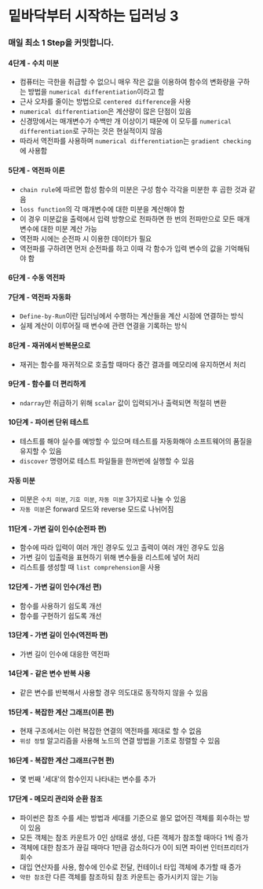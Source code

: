 # 밑바닥부터 시작하는 딥러닝 3
### 매일 최소 1 Step을 커밋합니다.
#### 4단계 - 수치 미분
- 컴퓨터는 극한을 취급할 수 없으니 매우 작은 값을 이용하여 함수의 변화량을 구하는 방법을 `numerical differentiation`이라고 함
- 근사 오차를 줄이는 방법으로 `centered difference`을 사용
- `numerical differentiation`은 계산량이 많은 단점이 있음
- 신경망에서는 매개변수가 수백만 개 이상이기 때문에 이 모두를 `numerical differentiation`로 구하는 것은 현실적이지 않음
- 따라서 역전파를 사용하며 `numerical differentiation`는 `gradient checking`에 사용함
#### 5단계 - 역전파 이론
- `chain rule`에 따르면 합성 함수의 미분은 구성 함수 각각을 미분한 후 곱한 것과 같음
- `loss function`의 각 매개변수에 대한 미분을 계산해야 함
- 이 경우 미분값을 출력에서 입력 방향으로 전파하면 한 번의 전파만으로 모든 매개변수에 대한 미분 계산 가능
- 역전파 시에는 순전파 시 이용한 데이터가 필요
- 역전파를 구하려면 먼저 순전파를 하고 이때 각 함수가 입력 변수의 값을 기억해둬야 함
#### 6단계 - 수동 역전파
#### 7단계 - 역전파 자동화
- `Define-by-Run`이란 딥러닝에서 수행하는 계산들을 계산 시점에 연결하는 방식
- 실제 계산이 이루어질 때 변수에 관련 연결을 기록하는 방식
#### 8단계 - 재귀에서 반복문으로
- 재귀는 함수를 재귀적으로 호출할 때마다 중간 결과를 메모리에 유지하면서 처리
#### 9단계 - 함수를 더 편리하게
- `ndarray`만 취급하기 위해 `scalar` 값이 입력되거나 출력되면 적절히 변환
#### 10단계 - 파이썬 단위 테스트
- 테스트를 해야 실수를 예방할 수 있으며 테스트를 자동화해야 소프트웨어의 품질을 유지할 수 있음
- `discover` 명령어로 테스트 파일들을 한꺼번에 실행할 수 있음
#### 자동 미분
- 미분은 `수치 미분`, `기호 미분`, `자동 미분` 3가지로 나눌 수 있음
- `자동 미분`은 forward 모드와 reverse 모드로 나뉘어짐
#### 11단계 - 가변 길이 인수(순전파 편)
- 함수에 따라 입력이 여러 개인 경우도 있고 출력이 여러 개인 경우도 있음
- 가변 길이 입출력을 표현하기 위해 변수들을 리스트에 넣어 처리
- 리스트를 생성할 때 `list comprehension`을 사용
#### 12단계 - 가변 길이 인수(개선 편)
- 함수를 사용하기 쉽도록 개선
- 함수를 구현하기 쉽도록 개선
#### 13단계 - 가변 길이 인수(역전파 편)
- 가변 길이 인수에 대응한 역전파
#### 14단계 - 같은 변수 반복 사용
- 같은 변수를 반복해서 사용할 경우 의도대로 동작하지 않을 수 있음
#### 15단계 - 복잡한 계산 그래프(이론 편)
- 현재 구조에서는 이런 복잡한 연결의 역전파를 제대로 할 수 없음
- `위성 정렬` 알고리즘을 사용해 노드의 연결 방법을 기초로 정렬할 수 있음
#### 16단계 - 복잡한 계산 그래프(구현 편)
- 몇 번째 '세대'의 함수인지 나타내는 변수를 추가
#### 17단계 - 메모리 관리와 순환 참조
- 파이썬은 참조 수를 세는 방법과 세대를 기준으로 쓸모 없어진 객체를 회수하는 방이 있음
- 모든 객체는 참조 카운트가 0인 상태로 생성, 다른 객체가 참조할 때마다 1씩 증가
- 객체에 대한 참조가 끊길 때마다 1만큼 감소하다가 0이 되면 파이썬 인터프리터가 회수
- 대입 연산자를 사용, 함수에 인수로 전달, 컨테이너 타입 객체에 추가할 때 증가
- `약한 참조`란 다른 객체를 참조하되 참조 카운트는 증가시키지 않는 기능
